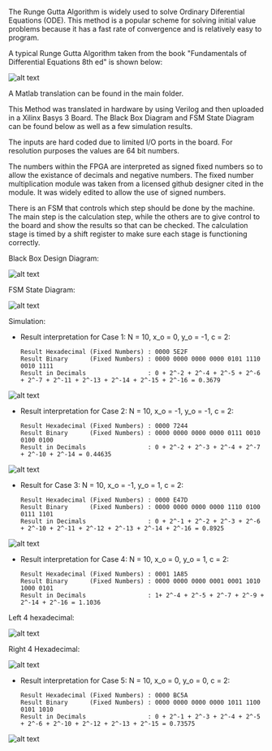 The Runge Gutta Algorithm is widely used to solve Ordinary Diferential Equations (ODE). This method is a popular scheme for solving initial value problems because it
has a fast rate of convergence and is relatively easy to program.

A typical Runge Gutta Algorithm taken from the book "Fundamentals of Differential Equations 8th ed" is shown below:

![alt text](https://github.com/FilippoCheein/Runge_Kutta_FPGA/blob/main/Basys%203%20Upload/RK4_Algorithm_Book.PNG?raw=true)

A Matlab translation can be found in the main folder. 

This Method was translated in hardware by using Verilog and then uploaded in a Xilinx Basys 3 Board. The Black Box Diagram and FSM State Diagram can be found below as well as a few simulation results.

The inputs are hard coded due to limited I/O ports in the board. For resolution purposes the values are 64 bit numbers.

The numbers within the FPGA are interpreted as signed fixed numbers so to allow the existance of decimals and negative numbers. The fixed number multiplication module was taken from a licensed github designer cited in the module. It was widely edited to allow the use of signed numbers. 

There is an FSM that controls which step should be done by the machine. The main step is the calculation step, while the others are to give control to the board and show the results so that can be checked. The calculation stage is timed by a shift register to make sure each stage is functioning correctly.

Black Box Design Diagram:

![alt text](https://github.com/FilippoCheein/Runge_Kutta_FPGA/blob/main/Basys%203%20Upload/RK4_Black_Box_Diagram_Final.PNG?raw=true)


FSM State Diagram:

![alt text](https://github.com/FilippoCheein/Runge_Kutta_FPGA/blob/main/Basys%203%20Upload/RK4_FSM_State_Diagram.PNG?raw=true)


Simulation:

* Result interpretation for Case 1:  N = 10, x_o = 0, y_o = -1, c = 2:
 
      Result Hexadecimal (Fixed Numbers) : 0000 5E2F
      Result Binary      (Fixed Numbers) : 0000 0000 0000 0000 0101 1110 0010 1111
      Result in Decimals                 : 0 + 2^-2 + 2^-4 + 2^-5 + 2^-6 + 2^-7 + 2^-11 + 2^-13 + 2^-14 + 2^-15 + 2^-16 = 0.3679   

![alt text](https://github.com/FilippoCheein/Runge_Kutta_FPGA/blob/main/Basys%203%20Upload/Simulation%20Pic/test_1.JPG?raw=true)


* Result interpretation for Case 2: N = 10, x_o = -1, y_o = -1, c = 2:
 
      Result Hexadecimal (Fixed Numbers) : 0000 7244
      Result Binary      (Fixed Numbers) : 0000 0000 0000 0000 0111 0010 0100 0100
      Result in Decimals                 : 0 + 2^-2 + 2^-3 + 2^-4 + 2^-7 + 2^-10 + 2^-14 = 0.44635

![alt text](https://github.com/FilippoCheein/Runge_Kutta_FPGA/blob/main/Basys%203%20Upload/Simulation%20Pic/test_2.JPG?raw=true)

* Result for Case 3: N = 10, x_o = -1, y_o = 1, c = 2:
 
      Result Hexadecimal (Fixed Numbers) : 0000 E47D
      Result Binary      (Fixed Numbers) : 0000 0000 0000 0000 1110 0100 0111 1101
      Result in Decimals                 : 0 + 2^-1 + 2^-2 + 2^-3 + 2^-6 + 2^-10 + 2^-11 + 2^-12 + 2^-13 + 2^-14 + 2^-16 = 0.8925

![alt text](https://github.com/FilippoCheein/Runge_Kutta_FPGA/blob/main/Basys%203%20Upload/Simulation%20Pic/test_3.JPG?raw=true)

* Result interpretation for Case 4: N = 10, x_o = 0, y_o = 1, c = 2:
 
      Result Hexadecimal (Fixed Numbers) : 0001 1A85
      Result Binary      (Fixed Numbers) : 0000 0000 0000 0001 0001 1010 1000 0101
      Result in Decimals                 : 1+ 2^-4 + 2^-5 + 2^-7 + 2^-9 + 2^-14 + 2^-16 = 1.1036

Left 4 hexadecimal:

![alt text](https://github.com/FilippoCheein/Runge_Kutta_FPGA/blob/main/Basys%203%20Upload/Simulation%20Pic/test_4_1.JPG?raw=true)

Right 4 Hexadecimal:

![alt text](https://github.com/FilippoCheein/Runge_Kutta_FPGA/blob/main/Basys%203%20Upload/Simulation%20Pic/test_4_2.JPG?raw=true)


* Result interpretation for Case 5:  N = 10, x_o = 0, y_o = 0, c = 2:
 
      Result Hexadecimal (Fixed Numbers) : 0000 BC5A
      Result Binary      (Fixed Numbers) : 0000 0000 0000 0000 1011 1100 0101 1010
      Result in Decimals                 : 0 + 2^-1 + 2^-3 + 2^-4 + 2^-5 + 2^-6 + 2^-10 + 2^-12 + 2^-13 + 2^-15 = 0.73575

![alt text](https://github.com/FilippoCheein/Runge_Kutta_FPGA/blob/main/Basys%203%20Upload/Simulation%20Pic/test_5_1.JPG?raw=true)
